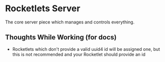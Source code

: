 # Rocketlets Server
The core server piece which manages and controls everything.

## Thoughts While Working (for docs)
- Rocketlets which don't provide a valid uuid4 id will be assigned one, but this is not recommended and your Rocketlet should provide an id
